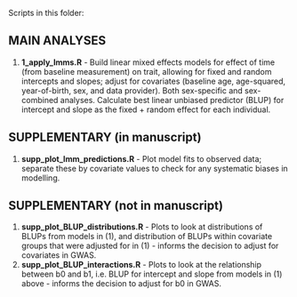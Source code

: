 Scripts in this folder:

## MAIN ANALYSES

1. **1_apply_lmms.R** - Build linear mixed effects models for effect of time (from baseline measurement) on trait, allowing for fixed and random intercepts and slopes; adjust for covariates (baseline age, age-squared, year-of-birth, sex, and data provider). Both sex-specific and sex-combined analyses. Calculate best linear unbiased predictor (BLUP) for intercept and slope as the fixed + random effect for each individual. 

## SUPPLEMENTARY (in manuscript)

1. **supp_plot_lmm_predictions.R** - Plot model fits to observed data; separate these by covariate values to check for any systematic biases in modelling.


## SUPPLEMENTARY (not in manuscript)

1. **supp_plot_BLUP_distributions.R** - Plots to look at distributions of BLUPs from models in (1), and distribution of BLUPs within covariate groups that were adjusted for in (1) - informs the decision to adjust for covariates in GWAS.
2. **supp_plot_BLUP_interactions.R** - Plots to look at the relationship between b0 and b1, i.e. BLUP for intercept and slope from models in (1) above - informs the decision to adjust for b0 in GWAS.
